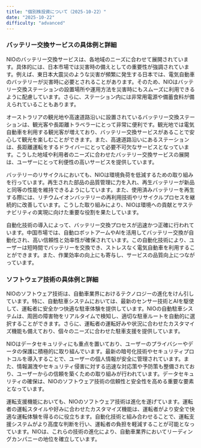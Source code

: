 ```yaml
---
title: "個別株投資について（2025-10-22）"
date: "2025-10-22"
difficulty: "advanced"
---
```


### バッテリー交換サービスの具体例と詳細

NIOのバッテリー交換サービスは、各地域のニーズに合わせて展開されています。具体的には、日本市場では災害時の備えとしての重要性が強調されています。例えば、東日本大震災のような災害が頻繁に発生する日本では、電気自動車のバッテリーが災害時に必要とされることがあります。そのため、NIOはバッテリー交換ステーションの設置場所や運用方法を災害時にもスムーズに利用できるように配慮しています。さらに、ステーション内には非常用電源や備蓄食料が備えられていることもあります。

オーストラリアの観光地や高速道路沿いに設置されているバッテリー交換ステーションは、観光客や長距離トラベラーにとって非常に便利です。観光地では電気自動車を利用する観光客が増えており、バッテリー交換サービスがあることで安心して観光を楽しむことができます。また、高速道路沿いにあるステーションは、長距離運転をするドライバーにとって必要不可欠なサービスとなっています。こうした地域や利用者のニーズに合わせたバッテリー交換サービスの展開は、ユーザーにとって利便性の高いサービスを提供しています。

バッテリーのリサイクルにおいても、NIOは環境負荷を低減するための取り組みを行っています。再生された部品の品質管理に力を入れ、再生バッテリーが新品と同等の性能を維持できるようにしています。また、使用済みバッテリーを再生する際には、リチウムイオンバッテリーの再利用技術やリサイクルプロセスを継続的に改善しています。こうした取り組みにより、NIOは環境への貢献とサステナビリティの実現に向けた重要な役割を果たしています。

自動化技術の導入によって、バッテリー交換プロセスが迅速かつ正確に行われています。中国市場では、自動ロボットアームやAIを活用してバッテリー交換が自動化され、高い信頼性と効率性が確保されています。この自動化技術により、ユーザーは短時間でバッテリーを交換でき、ストレスなく電気自動車を利用することができます。また、作業効率の向上にも寄与し、サービスの品質向上につながっています。

### ソフトウェア技術の具体例と詳細

NIOのソフトウェア技術は、自動車業界におけるテクノロジーの進化をけん引しています。特に、自動駐車システムにおいては、最新のセンサー技術とAIを駆使して、運転者に安全かつ快適な駐車体験を提供しています。NIOの自動駐車システムは、周囲の障害物をリアルタイムで検知し、適切な駐車ルートを自動的に選択することができます。さらに、運転者の運転好みや状況に合わせたカスタマイズ機能も備えており、個々のニーズに合わせた駐車支援を提供しています。

NIOはデータセキュリティにも重点を置いており、ユーザーのプライバシーやデータの保護に積極的に取り組んでいます。最新の暗号化技術やセキュリティプロトコルを導入することで、ユーザーの個人情報が安全に管理されています。また、情報漏洩やセキュリティ侵害に対する迅速な対応策や予防策も整備されており、ユーザーからの信頼を築くための取り組みが行われています。データセキュリティの確保は、NIOのソフトウェア技術の信頼性と安全性を高める重要な要素となっています。

運転支援機能においても、NIOのソフトウェア技術は進化を遂げています。運転者の運転スタイルや好みに合わせたカスタマイズ機能は、運転者がより安全で快適な運転体験を得るのに役立ちます。自動化技術と組み合わせることで、運転支援システムがより高度な判断を行い、運転者の負担を軽減することが可能となっています。NIOは、これらの技術の進化により、自動車業界においてリーディングカンパニーの地位を確立しています。
